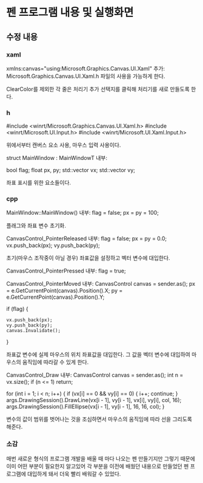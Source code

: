 # 펜 프로그램 내용 및 실행화면

## 수정 내용

### xaml

xmlns:canvas="using:Microsoft.Graphics.Canvas.UI.Xaml" 추가: Microsoft.Graphics.Canvas.UI.Xaml.h 파일의 사용을 가능하게 한다.

<Grid>
    <canvas:CanvasControl 
        PointerReleased="CanvasControl_PointerReleased"
        PointerPressed="CanvasControl_PointerPressed"
        PointerMoved="CanvasControl_PointerMoved"
        Draw="CanvasControl_Draw"
        ClearColor="BlueViolet"
        />

</Grid>
ClearColor를 제외한 각 줄은 처리기 추가 선택지를 클릭해 처리기를 새로 만들도록 한다.

### h

#include <winrt/Microsoft.Graphics.Canvas.UI.Xaml.h>
#include <winrt/Microsoft.UI.Input.h>
#include <winrt/Microsoft.UI.Xaml.Input.h>

위에서부터 캔버스 요소 사용, 마우스 입력 사용이다.

struct MainWindow : MainWindowT<MainWindow> 내부:

bool flag;
float px, py;
std::vector<float> vx;
std::vector<float> vy;

좌표 표시를 위한 요소들이다.


### cpp

MainWindow::MainWindow() 내부:
flag = false;
px = py = 100;

플래그와 좌표 변수 초기화.


CanvasControl_PointerReleased 내부:
flag = false;
px = py = 0.0;
vx.push_back(px);
vy.push_back(py);

초기(마우스 조작중이 아닐 경우) 좌표값을 설정하고 벡터 변수에 대입한다.


CanvasControl_PointerPressed 내부:
flag = true;



CanvasControl_PointerMoved 내부:
CanvasControl canvas = sender.as<CanvasControl>();
px = e.GetCurrentPoint(canvas).Position().X;
py = e.GetCurrentPoint(canvas).Position().Y;

if (flag) {

    vx.push_back(px);
    vy.push_back(py);
    canvas.Invalidate();
}

좌표값 변수에 실제 마우스의 위치 좌표값을 대입한다. 그 값을 벡터 변수에 대입하여 마우스의 움직임에 따라갈 수 있게 한다.



CanvasControl_Draw 내부:
CanvasControl canvas = sender.as<CanvasControl>();
int n = vx.size();
if (n <= 1) return;

for (int i = 1; i < n; i++) {
    if (vx[i] == 0 && vy[i] == 0) {
        i++;
        continue;
    }
    args.DrawingSession().DrawLine(vx[i - 1], vy[i - 1], vx[i], vy[i], col, 16);
    args.DrawingSession().FillEllipse(vx[i - 1], vy[i - 1], 16, 16, col);
}

변수의 값이 범위를 벗어나는 것을 조심하면서 마우스의 움직임에 따라 선을 그리도록 해준다. 


### 소감
매번 새로운 형식의 프로그램 개발을 배울 때 마다 나오는 펜 만들기지만 그렇기 때문에 이미 어떤 부분이 필요한지 알고있어 각 부분을 이전에 배웠던 내용으로 만들었던 펜 프로그램에 대입하게 돼서 더욱 빨리 배워갈 수 있었다. 
